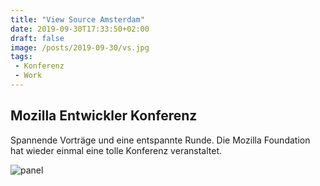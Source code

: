 ```yaml
---
title: "View Source Amsterdam"
date: 2019-09-30T17:33:50+02:00
draft: false
image: /posts/2019-09-30/vs.jpg
tags:
 - Konferenz
 - Work
---
```


## Mozilla Entwickler Konferenz

Spannende Vorträge und eine entspannte Runde. 
Die Mozilla Foundation hat wieder einmal eine tolle Konferenz veranstaltet.

![panel](vs.jpg)
